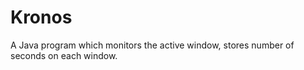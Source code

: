 # Kronos
A Java program which monitors the active window, stores number of seconds on each window. 
